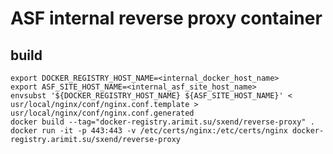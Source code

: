 ASF internal reverse proxy container
====================================



## build

```
export DOCKER_REGISTRY_HOST_NAME=<internal_docker_host_name>
export ASF_SITE_HOST_NAME=<internal_asf_site_host_name>
envsubst '${DOCKER_REGISTRY_HOST_NAME} ${ASF_SITE_HOST_NAME}' < usr/local/nginx/conf/nginx.conf.template > usr/local/nginx/conf/nginx.conf.generated
docker build --tag="docker-registry.arimit.su/sxend/reverse-proxy" .
docker run -it -p 443:443 -v /etc/certs/nginx:/etc/certs/nginx docker-registry.arimit.su/sxend/reverse-proxy
```
